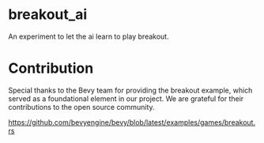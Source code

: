 # breakout_ai
An experiment to let the ai learn to play breakout.

# Contribution
Special thanks to the Bevy team for providing the breakout example, which served as a foundational element in our project. We are grateful for their contributions to the open source community.

https://github.com/bevyengine/bevy/blob/latest/examples/games/breakout.rs
